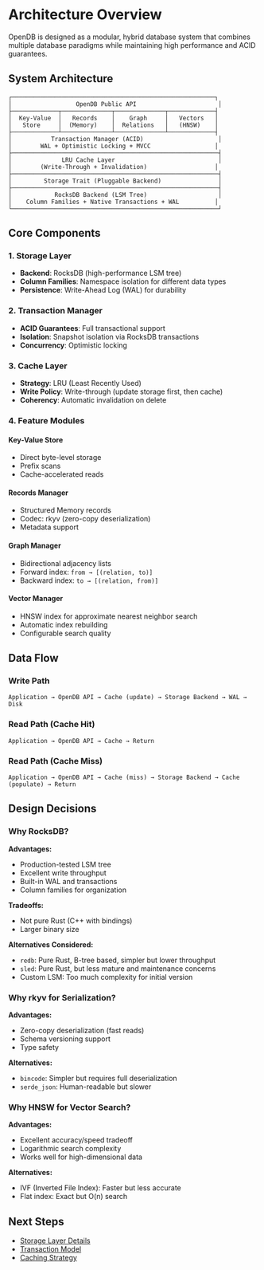 # Architecture Overview

OpenDB is designed as a modular, hybrid database system that combines multiple database paradigms while maintaining high performance and ACID guarantees.

## System Architecture

```
┌─────────────────────────────────────────────────────────┐
│                  OpenDB Public API                       │
├─────────────┬──────────────┬──────────────┬─────────────┤
│  Key-Value  │   Records    │    Graph     │   Vectors   │
│   Store     │  (Memory)    │  Relations   │   (HNSW)    │
├─────────────┴──────────────┴──────────────┴─────────────┤
│           Transaction Manager (ACID)                     │
│        WAL + Optimistic Locking + MVCC                  │
├──────────────────────────────────────────────────────────┤
│              LRU Cache Layer                             │
│        (Write-Through + Invalidation)                   │
├──────────────────────────────────────────────────────────┤
│         Storage Trait (Pluggable Backend)                │
├──────────────────────────────────────────────────────────┤
│            RocksDB Backend (LSM Tree)                    │
│    Column Families + Native Transactions + WAL          │
└──────────────────────────────────────────────────────────┘
```

## Core Components

### 1. Storage Layer

- **Backend**: RocksDB (high-performance LSM tree)
- **Column Families**: Namespace isolation for different data types
- **Persistence**: Write-Ahead Log (WAL) for durability

### 2. Transaction Manager

- **ACID Guarantees**: Full transactional support
- **Isolation**: Snapshot isolation via RocksDB transactions
- **Concurrency**: Optimistic locking

### 3. Cache Layer

- **Strategy**: LRU (Least Recently Used)
- **Write Policy**: Write-through (update storage first, then cache)
- **Coherency**: Automatic invalidation on delete

### 4. Feature Modules

#### Key-Value Store
- Direct byte-level storage
- Prefix scans
- Cache-accelerated reads

#### Records Manager
- Structured Memory records
- Codec: rkyv (zero-copy deserialization)
- Metadata support

#### Graph Manager
- Bidirectional adjacency lists
- Forward index: `from → [(relation, to)]`
- Backward index: `to → [(relation, from)]`

#### Vector Manager
- HNSW index for approximate nearest neighbor search
- Automatic index rebuilding
- Configurable search quality

## Data Flow

### Write Path

```
Application → OpenDB API → Cache (update) → Storage Backend → WAL → Disk
```

### Read Path (Cache Hit)

```
Application → OpenDB API → Cache → Return
```

### Read Path (Cache Miss)

```
Application → OpenDB API → Cache (miss) → Storage Backend → Cache (populate) → Return
```

## Design Decisions

### Why RocksDB?

**Advantages:**
- Production-tested LSM tree
- Excellent write throughput
- Built-in WAL and transactions
- Column families for organization

**Tradeoffs:**
- Not pure Rust (C++ with bindings)
- Larger binary size

**Alternatives Considered:**
- `redb`: Pure Rust, B-tree based, simpler but lower throughput
- `sled`: Pure Rust, but less mature and maintenance concerns
- Custom LSM: Too much complexity for initial version

### Why rkyv for Serialization?

**Advantages:**
- Zero-copy deserialization (fast reads)
- Schema versioning support
- Type safety

**Alternatives:**
- `bincode`: Simpler but requires full deserialization
- `serde_json`: Human-readable but slower

### Why HNSW for Vector Search?

**Advantages:**
- Excellent accuracy/speed tradeoff
- Logarithmic search complexity
- Works well for high-dimensional data

**Alternatives:**
- IVF (Inverted File Index): Faster but less accurate
- Flat index: Exact but O(n) search

## Next Steps

- [Storage Layer Details](storage.md)
- [Transaction Model](transactions.md)
- [Caching Strategy](caching.md)
